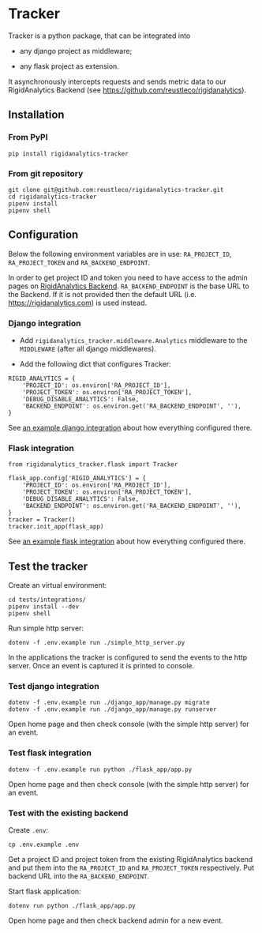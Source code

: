 # Tracker

Tracker is a python package, that can be integrated into

- any django project as middleware;

- any flask project as extension.

It asynchronously intercepts requests and sends metric data to our
RigidAnalytics Backend (see
https://github.com/reustleco/rigidanalytics).

## Installation

### From PyPI

```
pip install rigidanalytics-tracker
```

### From git repository

```
git clone git@github.com:reustleco/rigidanalytics-tracker.git
cd rigidanalytics-tracker
pipenv install
pipenv shell
```

## Configuration

Below the following environment variables are in use: `RA_PROJECT_ID`,
`RA_PROJECT_TOKEN` and `RA_BACKEND_ENDPOINT`.

In order to get project ID and token you need to have access to the
admin pages on [RigidAnalytics
Backend](https://github.com/reustleco/rigidanalytics). `RA_BACKEND_ENDPOINT`
is the base URL to the Backend. If it is not provided then the default
URL (i.e. https://rigidanalytics.com) is used instead.

### Django integration

- Add `rigidanalytics_tracker.middleware.Analytics` middleware to the
`MIDDLEWARE` (after all django middlewares).

- Add the following dict that configures Tracker:

```
RIGID_ANALYTICS = {
    'PROJECT_ID': os.environ['RA_PROJECT_ID'],
    'PROJECT_TOKEN': os.environ['RA_PROJECT_TOKEN'],
    'DEBUG_DISABLE_ANALYTICS': False,
    'BACKEND_ENDPOINT': os.environ.get('RA_BACKEND_ENDPOINT', ''),
}
```

See [an example django integration](#test-django-integration) about
how everything configured there.

### Flask integration

```
from rigidanalytics_tracker.flask import Tracker

flask_app.config['RIGID_ANALYTICS'] = {
    'PROJECT_ID': os.environ['RA_PROJECT_ID'],
    'PROJECT_TOKEN': os.environ['RA_PROJECT_TOKEN'],
    'DEBUG_DISABLE_ANALYTICS': False,
    'BACKEND_ENDPOINT': os.environ.get('RA_BACKEND_ENDPOINT', ''),
}
tracker = Tracker()
tracker.init_app(flask_app)
```

See [an example flask integration](#test-flask-integration) about how
everything configured there.

## Test the tracker

Create an virtual environment:

```
cd tests/integrations/
pipenv install --dev
pipenv shell
```

Run simple http server:

```
dotenv -f .env.example run ./simple_http_server.py
```

In the applications the tracker is configured to send the events to
the http server. Once an event is captured it is printed to console.

### Test django integration

```
dotenv -f .env.example run ./django_app/manage.py migrate
dotenv -f .env.example run ./django_app/manage.py runserver
```

Open home page and then check console (with the simple http server)
for an event.

### Test flask integration

```
dotenv -f .env.example run python ./flask_app/app.py
```

Open home page and then check console (with the simple http server)
for an event.

### Test with the existing backend

Create `.env`:

```
cp .env.example .env
```

Get a project ID and project token from the existing RigidAnalytics
backend and put them into the `RA_PROJECT_ID` and `RA_PROJECT_TOKEN`
respectively. Put backend URL into the `RA_BACKEND_ENDPOINT`.

Start flask application:

```
dotenv run python ./flask_app/app.py
```

Open home page and then check backend admin for a new event.
